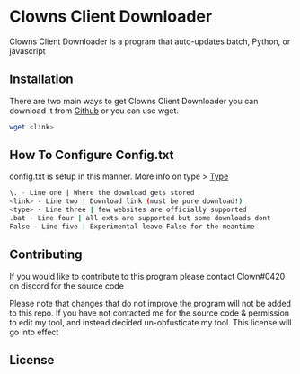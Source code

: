 # Clowns Client Downloader

Clowns Client Downloader is a program that auto-updates batch, Python, or javascript

## Installation

There are two main ways to get Clowns Client Downloader you can download it from [Github](https://pip.pypa.io/en/stable/) or you can use wget.

```bash
wget <link>
```

## How To Configure Config.txt

config.txt is setup in this manner.
More info on type > [Type](https://pip.pypa.io/en/stable/)
```bash
\. - Line one | Where the download gets stored
<link> - Line two | Download link (must be pure download!)
<type> - Line three | few websites are officially supported 
.bat - Line four | all exts are supported but some downloads dont
False - Line five | Experimental leave False for the meantime 
```

## Contributing
If you would like to contribute to this program please contact Clown#0420 on discord for the source code

Please note that changes that do not improve the program will not be added to this repo. If you have not contacted me for the source code & permission to edit my tool, and instead decided un-obfusticate my tool. This license will go into effect
## License

